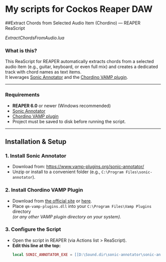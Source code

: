 # My scripts for Cockos Reaper DAW

##Extract Chords from Selected Audio Item (Chordino) — REAPER ReaScript

*ExtractChordsFromAudio.lua*

### What is this?

This ReaScript for REAPER automatically extracts chords from a selected audio item (e.g., guitar, keyboard, or even full mix) and creates a dedicated track with chord names as text items.  
It leverages [Sonic Annotator](https://www.vamp-plugins.org/sonic-annotator/) and the [Chordino VAMP plugin](https://www.vamp-plugins.org/plugin-doc/qm-vamp-plugins.html#id6).

---


### Requirements

- **REAPER 6.0** or newer (Windows recommended)
- [Sonic Annotator](https://www.vamp-plugins.org/sonic-annotator/)  
- [Chordino VAMP plugin](https://github.com/tonalities/Chordino)  
- Project must be saved to disk before running the script.

---

## Installation & Setup

### 1. Install Sonic Annotator

- Download from: https://www.vamp-plugins.org/sonic-annotator/
- Unzip or install to a convenient folder (e.g., `C:\Program Files\sonic-annotator`).

### 2. Install Chordino VAMP Plugin

- Download from [the official site](https://github.com/tonalities/Chordino) or [here](https://code.soundsoftware.ac.uk/attachments/download/2863/Vamp%20Plugin%20Pack%20Installer%202.0.exe).
- Place `qm-vamp-plugins.dll` into your `C:\Program Files\Vamp Plugins` directory  
  *(or any other VAMP plugin directory on your system).*

### 3. Configure the Script

- Open the script in REAPER (via Actions list > ReaScript).
- **Edit this line at the top:**
  ```lua
  local SONIC_ANNOTATOR_EXE = [[D:\Sound.dir\sonic-annotator\sonic-annotator.exe]]



